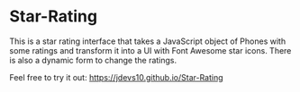 # Star-Rating

This is a star rating interface that takes a JavaScript object of Phones with some ratings and transform it into a UI with Font Awesome star icons. There is also a dynamic form to change the ratings.

Feel free to try it out: https://jdevs10.github.io/Star-Rating
